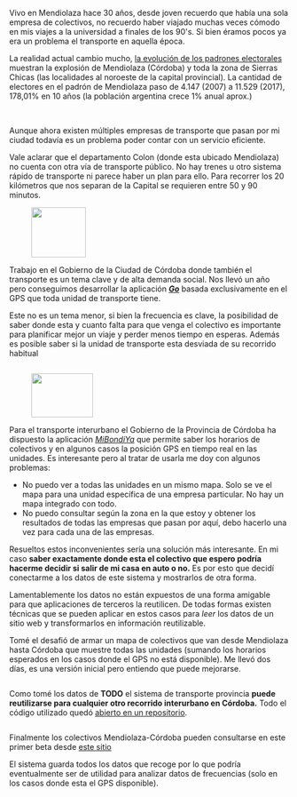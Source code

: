 <html><body><p>Vivo en Mendiolaza hace 30 años, desde joven recuerdo que había una sola empresa de colectivos, no recuerdo haber viajado muchas veces cómodo en mis viajes a la universidad a finales de los 90's. Si bien éramos pocos ya era un problema el transporte en aquella época.</p>
<!-- /wp:paragraph -->

<!-- wp:paragraph -->
<p>La realidad actual cambio mucho, <a href="http://blog.opendatacordoba.org/demografia-con-cartas-marinas/">la evolución de los padrones electorales</a> muestran la explosión de Mendiolaza (Córdoba) y toda la zona de Sierras Chicas (las localidades al noroeste de la capital provincial). La cantidad de electores en el padrón de Mendiolaza paso de 4.147 (2007) a   11.529 (2017), 178,01% en 10 años (la población argentina crece 1% anual aprox.)</p>
<!-- /wp:paragraph -->

<!-- wp:image {"id":473} -->
<figure class="wp-block-image"><img src="/blog/wp-content/uploads/2018/11/image.png" alt="" class="wp-image-473"><figcaption><br></figcaption></figure>
<!-- /wp:image -->

<!-- wp:paragraph -->
<p>Aunque ahora existen múltiples empresas de transporte que pasan por mi ciudad todavía es un problema poder contar con un servicio eficiente. </p>
<!-- /wp:paragraph -->

<!-- wp:paragraph -->
<p>Vale aclarar que el departamento Colon (donde esta ubicado Mendiolaza) no cuenta con otra vía de transporte público. No hay trenes u otro sistema rápido de transporte ni parece haber un plan para ello. Para recorrer los 20 kilómetros que nos separan de la Capital se requieren entre 50 y 90 minutos.</p>
<!-- /wp:paragraph -->

<!-- wp:image {"id":474,"align":"left","width":98,"height":90} -->
<div class="wp-block-image"><figure class="alignleft is-resized"><img src="/blog/wp-content/uploads/2018/11/image-1.png" alt="" class="wp-image-474" width="98" height="90"></figure></div>
<!-- /wp:image -->

<!-- wp:paragraph -->
<p>Trabajo en el Gobierno de la Ciudad de Córdoba donde también el transporte es un tema clave y de alta demanda social. Nos llevó un año pero conseguimos desarrollar la aplicación <em><strong><a href="https://play.google.com/store/apps/details?id=ar.gob.cordoba.gobiernoabierto.go" target="_blank" rel="noreferrer noopener" aria-label="Trabajo en el Gobierno de la Ciudad de Córdoba donde también el transporte es un tema clave y de alta demanda social. Nos llevó un año pero conseguimos desarrollar la aplicación Go basada exclusivamente en el GPS que toda unidad de transporte tiene. (abre en una nueva pestaña)">Go</a></strong></em> basada exclusivamente en el GPS que toda unidad de transporte tiene.</p>
<!-- /wp:paragraph -->

<!-- wp:paragraph -->
<p>Este no es un tema menor, si bien la frecuencia es clave, la posibilidad de saber donde esta y cuanto falta para que venga el colectivo es importante para planificar mejor un viaje y perder menos tiempo en esperas. Además es posible saber si la unidad de transporte esta desviada de su recorrido habitual</p>
<!-- /wp:paragraph -->

<!-- wp:image {"id":475} -->
<figure class="wp-block-image"><img src="/blog/wp-content/uploads/2018/11/image-2.png" alt="" class="wp-image-475"></figure>
<!-- /wp:image -->

<!-- wp:paragraph -->
<p></p>
<!-- /wp:paragraph -->

<!-- wp:image {"id":476,"align":"left","width":111,"height":79} -->
<div class="wp-block-image"><figure class="alignleft is-resized"><img src="/blog/wp-content/uploads/2018/11/image-3.png" alt="" class="wp-image-476" width="111" height="79"></figure></div>
<!-- /wp:image -->

<!-- wp:paragraph -->
<p>Para el transporte interurbano el Gobierno de la Provincia de Córdoba ha dispuesto la aplicación <em><a href="http://mibondiya.cba.gov.ar/" target="_blank" rel="noreferrer noopener" aria-label="Para el transporte interurbano el Gobierno de la Provincia de Córdoba ha dispuesto la aplicación MiBondiYa que permite saber los horarios de colectivos y en algunos casos la posición GPS en tiempo real en las unidades. Es interesante pero al tratar de usarla me doy con algunos problemas:
 (abre en una nueva pestaña)">MiBondiYa</a></em> que permite saber los horarios de colectivos y en algunos casos la posición GPS en tiempo real en las unidades. Es interesante pero al tratar de usarla me doy con algunos problemas:<br></p>
<!-- /wp:paragraph -->

<!-- wp:list -->
<ul><li>No puedo ver a todas las unidades en un mismo mapa. Solo se ve el mapa para una unidad específica de una empresa particular. No hay un mapa integrado con todo.</li><li>No puedo consultar según la zona en la que estoy y obtener los resultados de todas las empresas que pasan por aquí, debo hacerlo una vez para cada una de las empresas.</li></ul>
<!-- /wp:list -->

<!-- wp:paragraph -->
<p>Resueltos estos inconvenientes sería una solución más interesante. En mi caso <strong>saber exactamente donde esta el colectivo que espero podría hacerme decidir si salir de mi casa en auto o no.</strong> Es por esto que decidí conectarme a los datos de este sistema y mostrarlos de otra forma. </p>
<!-- /wp:paragraph -->

<!-- wp:paragraph -->
<p>Lamentablemente los datos no están expuestos de una forma amigable para que aplicaciones de terceros la reutilicen. De todas formas existen técnicas que se pueden aplicar en estos casos para <em>leer</em> los datos de un sitio web y transformarlos en información reutilizable.</p>
<!-- /wp:paragraph -->

<!-- wp:paragraph -->
<p>Tomé el desafió de armar un mapa de colectivos que van desde Mendiolaza hasta Córdoba que muestre todas las unidades (sumando los horarios esperados en los casos donde el GPS no está disponible). Me llevó dos días, es una versión inicial pero entiendo que puede mejorarse.</p>
<!-- /wp:paragraph -->

<!-- wp:image {"id":485} -->
<figure class="wp-block-image"><img src="/blog/wp-content/uploads/2018/11/image-5.png" alt="" class="wp-image-485"></figure>
<!-- /wp:image -->

<!-- wp:paragraph -->
<p>Como tomé los datos de <strong>TODO</strong> el sistema de transporte provincia <strong>puede reutilizarse para cualquier otro recorrido interurbano en Córdoba.</strong> Todo el código utilizado quedó <a href="https://github.com/avdata99/my-bondi-ia">abierto en un repositorio</a>.</p>
<!-- /wp:paragraph -->

<!-- wp:image {"id":478} -->
<figure class="wp-block-image"><img src="/blog/wp-content/uploads/2018/11/image-4-1024x599.png" alt="" class="wp-image-478"></figure>
<!-- /wp:image -->

<!-- wp:paragraph -->
<p>Finalmente los colectivos Mendiolaza-Córdoba pueden consultarse en este primer beta desde <a href="https://bondi.mendiolaza.com.ar/bondis/mapa/">este sitio</a></p>
<!-- /wp:paragraph -->

<!-- wp:paragraph -->
<p>El sistema guarda todos los datos que recoge por lo que podría eventualmente ser de utilidad para analizar datos de frecuencias (solo en los casos donde esta el GPS disponible).</p>
<!-- /wp:paragraph -->

<!-- wp:paragraph -->
<p></p>
<!-- /wp:paragraph --></body></html>